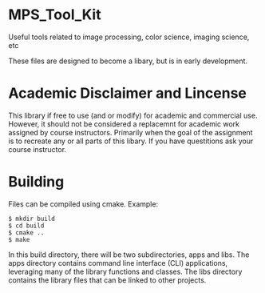 # MPS_Tool_Kit
Useful tools related to image processing, color science, imaging science, etc

These files are designed to become a libary, but is in early development.

# Academic Disclaimer and Lincense
This library if free to use (and or modify) for academic and commercial use. However, it should not be considered a replacemnt for academic work assigned by course instructors. Primarily when the goal of the assignment is to recreate any or all parts of this libary. If you have questitions ask your course instructor.

# Building
Files can be compiled using cmake. Example:
  ```
  $ mkdir build
  $ cd build
  $ cmake ..
  $ make
  ```
In this build directory, there will be two subdirectories, apps and libs. The apps directory contains command line interface (CLI) applications, leveraging many of the library functions and classes. The libs directory contains the library files that can be linked to other projects.
